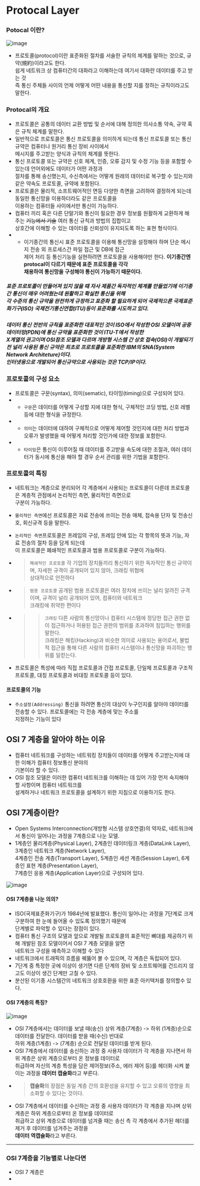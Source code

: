 # Protocal Layer

### Potocal 이란?

![image](https://user-images.githubusercontent.com/98382954/180723439-36965710-43f5-418d-bada-75761cecd928.png)
 - 프로토콜(protocol)이란 표준화된 절차를 서술한 규칙의 체계를 말하는 것으로, 규약(規約)이라고도 한다. <br> 쉽게 네트워크 상 컴퓨터간의 대화라고 이해하는데 여기서 대화란 데이터를 주고 받는 것 <br>즉 통신 주체들 사이의 언제 어떻게 어떤 내용을 통신할 지를 정하는 규칙이라고도 말한다.

### Protocal의 개요
- 프로토콜은 공통의 데이터 교환 방법 및 순서에 대해 정의한 의사소통 약속, 규약 혹은 규칙 체계를 말한다.
- 일반적으로 프로토콜은 통신 프로토콜을 의미하게 되는데 통신 프로토콜 또는 통신 규약은 컴퓨터나 원거리 통신 장비 사이에서 <br>메시지를 주고받는 양식과 규칙의 체계를 뜻한다.
- 통신 프로토콜 또는 규약은 신호 체계, 인증, 오류 감지 및 수정 기능 등을 포함할 수 있는데 언어외에도 데이터가 어떤 과정과 <br>절차를 통해 송신했는지, 수신측에서는 어떻게 원래의 데이터로 복구할 수 있는지와 같은 약속도 프로토콜, 규약에 포함된다.
- 프로토콜은 물리적, 소프트웨어적인 면등 다양한 측면을 고려하여 결정하게 되는데 동일한 통신망을 이용하더라도 같은 프로토콜을 <br> 이용하는 컴퓨터들 사이에서만 통신이 가능하다.
- 컴퓨터 끼리 혹은 다른 단말기와 통신이 필요한 경우 정보를 원활하게 교환하게 해주는 ~~기능에서 기술~~ 여러 통신 규칙과 방법의 집합이고<br> 상호간에 이해할 수 있는 데이터를 신뢰성이 유지되도록 하는 표현 형식이다.
- - 이기종간의 통신시 표준 프로토콜을 이용해 통신망을 설정해야 하며 단순 메시지 전송 외 프로세스간 파일 접근 및 DB에 접근 <br> 제어 처리 등 통신기능을 실현하려면 프로토콜을 사용해야만 한다. __이기종간엔 protocal이 다르기 때문에 표준 프로토콜을 각각 <br>채용하여 통신망을 구성해야 통신이 가능하기 때문이다.__
 ##### 표준 프로토콜이 만들어져 있지 않을 때 자사 제품간 독자적인 체계를 만들었기에 이기종간 통신이 매우 어려웠는데 원활하고 확실한 통신을 위해 <br>각 수준의 통신 규약을 완전하게 규정하고 표준화 할 필요하게 되어 국제적으론 국제표준화기구(ISO) 국제전기통신연합(ITU)등이 표준화를 시도하고 있다.
 ##### 데이터 통신 전반의 규칙을 표준화한 대표적인 것이 ISO에서 작성한 OSI 모델이며 공중 데이터망(PDN)에 통신 규약을 표준화한 것이 ITU-T에서 작성한<br> X계열의 권고이며 OSI참조 모델과 다르며 개방형 시스템 간 상호 접속(OSI)이 개발되기 전 널리 사용된 통신 규약은 최초로 프로토콜을 표준화한 IBM의 SNA(System Network Architeture)이다. <br>인터넷용으로 개발되어 통신규약으로 사용되는 것은 TCP/IP이다.
  
### 프로토콜의 구성 요소
 - 프로토콜은 구문(syntax), 의미(sematic), 타이밍(timing)으로 구성되어 있다.
 - + `구문`은 데이터를 어떻게 구성할 지에 대한 형식, 구체적인 코딩 방법, 신호 레벨 등에 대한 형식을 규정한다. 
 - - `의미`는 데이터에 대하여 구체적으로 어떻게 제어할 것인지에 대한 처리 방법과 오류가 발생했을 때 어떻게 처리할 것인가에 대한 정보를 포함한다. 
 - - `타이밍`은 통신이 이루어질 때 데이터를 주고받을 속도에 대한 조절과, 여러 데이터가 동시에 통신을 해야 할 경우 순서 관리를 위한 기법을 포함한다.

### 프로토콜의 특징
- 네트워크는 계층으로 분리되어 각 계층에서 사용되는 프로토콜이 다른데 프로토콜은 계층적 관점에서 논리적인 측면, 물리적인 측면으로 <br>구분이 가능하다.
- `물리적인 측면`에선 프로토콜은 자료 전송에 쓰이는 전송 매체, 접속용 단자 및 전송신호, 회신규격 등을 말한다.
- `논리적인 측면`프로토콜은 프레임의 구성, 프레임 안에 있는 각 항목의 뜻과 기능, 자료 전송의 절차 등을 담게 되는데 <br>이 프로토콜은 폐쇄적인 프로토콜과 범용 프로토콜로 구분이 가능하다.
- > `폐쇄적인 프로토콜`  각 기업의 장치들끼리 통신하기 위한 독자적인 통신 규약이며, 자세한 규격이 공개되어 있지 않아, 크래킹 위협에 <br>상대적으로 안전하다
- > `범용 프로토콜` 공개된 범용 프로토콜은 여러 장치에 쓰이는 널리 알려진 규격이며, 규격이 널리 공개되어 있어, 컴퓨터와 네트워크 <br>크래킹에 취약한 편이다
- > > `크래킹` 다른 사람의 통신망이나 컴퓨터 시스템에 정당한 접근 권한 없이 접근하거나 허용된 접근 권한의 범위를 초과하여 침입하는 행위를 말한다. <br>크래킹은 해킹(Hacking)과 비슷한 의미로 사용되는 용어로서, 불법적 접근을 통해 다른 사람의 컴퓨터 시스템이나 통신망을 파괴하는 행위를 일컫는다.

- 프로토콜은 특성에 따라 직접 프로토콜과 간접 프로토콜, 단일체 프로토콜과 구조적 프로토콜, 대칭 프로토콜과 비대칭 프로토콜 등이 있다.

#### 프로토콜의 기능
- `주소설정(Addressing)` 통신을 하려면 통신의 대상이 누구인지를 알아야 데이터를 전송할 수 있다. 프로토콜에는 각 전송 계층에 맞는 주소를 <br>지정하는 기능이 있다

## OSI 7 계층을 알아야 하는 이유
- 컴퓨터 네트워크를 구성하는 네트워킹 장치들이 데이터를 어떻게 주고받는지에 대한 이해가 컴퓨터 정보통신 분야의 <br>기본이라 할 수 있다.
- OSI 참조 모델은 이러한 컴퓨터 네트워크를 이해하는 데 있어 가장 먼저 숙지해야 할 사항이며 컴퓨터 네트워크를 <br> 설계하거나 네트워크 프로토콜을 설계하기 위한 지침으로 이용하기도 한다.

## OSI 7계층이란?
- Open Systems Interconnection(개방형 시스템 상호연결)의 약자로, 네트워크에서 통신이 일어나는 과정을 7계층으로 나눈 모델.
- 1계층인 물리계층(Physical Layer), 2계층인 데이터링크 계층(DataLink Layer), 3계층인 네트워크 계층(Network Layer), <br>4계층인 전송 계층(Transport Layer), 5계층인 세션 계층(Session Layer), 6계층인 표현 계층(Presentation Layer), <br>7계층인 응용 계층(Application Layer)으로 구성되어 있다.

![image](https://user-images.githubusercontent.com/98382954/180646798-7d1f4146-8055-4b85-97f6-84f49640c2a7.png)
#### OSI 7계층을 나눈 의의?
- ISO(국제표준화기구)가 1984년에 발표했다. 통신이 일어나는 과정을 7단계로 크게 구분하여 한 눈에 들어올 수 있도록 정의했기 때문에 <br>단계별로 파악할 수 있다는 장점이 있다.
- 컴퓨터 통신 구조의 모델과 앞으로 개발될 프로토콜의 표준적인 뼈대를 제공하기 위해 개발된 참조 모델이어서 OSI 7 계층 모델을 알면 <br>네트워크 구성을 예측하고 이해할 수 있다
- 네트워크에서 트래픽의 흐름을 꿰뚫어 볼 수 있으며, 각 계층은 독립되어 있다.
- 7단계 중 특정한 곳에 이상이 생기면 다른 단계의 장비 및 소프트웨어를 건드리지 않고도 이상이 생긴 단계만 고칠 수 있다.
- 분산된 이기종 시스템간의 네트워크 상호호환을 위한 표준 아키텍처를 정의할수 있다.

#### OSI 7계층의 특징?
![image](https://user-images.githubusercontent.com/98382954/180658609-9909e862-b7d3-45b8-a403-7f8f3a6064a5.png)
- OSI 7계층에서는 데이터를 보낼 때(송신) 상위 계층(7계층) -> 하위 (1계층)순으로 데이터를 전달한다. 데이터를 받을 때(수신) 반대로 <br>하위 계층(1계층) -> (7계층) 순으로 전달된 데이터를 받게 된다.
- OSI 7계층에서 데이터를 송신하는 과정 중 사용자 데이터가 각 계층을 지나면서 하위 계층은 상위 계층으로부터 온 정보를 데이터로 <br>취급하며 자신의 계층 특성을 담은 제어정보(주소, 에러 제어 등)를 헤더화 시켜 붙이는 과정을 **데이터 캡슐화**라고 부른다.
- >**캡슐화**의 장점은 동일 계층 간의 호환성을 유지할 수 있고 오류의 영향을 최소화할 수 있다는 것이다.
- OSI 7계층에서 데이터를 수신하는 과정 중 사용자 데이터가 각 계층을 지나며 상위 계층은 하위 계층으로부터 온 정보를 데이터로 <br> 취급하고 상위 계층으로 데이터를 넘겨줄 때는 송신 측 각 계층에서 추가된 헤더를 제거 후 데이터를 넘겨주는 과정을 <br> **데이터 역캡슐화**라고 부른다.

---
### OSI 7계층을 기능별로 나눈다면
- OSI 7 계층은 
- 

